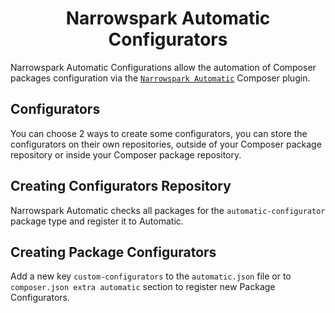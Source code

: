 <h1 align="center">Narrowspark Automatic Configurators</h1>

Narrowspark Automatic Configurations allow the automation of Composer packages configuration via the
[`Narrowspark Automatic`](../README.md) Composer plugin.

Configurators
----------------



You can choose 2 ways to create some configurators, you can store the configurators on their own repositories, outside of your Composer package repository or inside your Composer package repository.

Creating Configurators Repository
----------------
Narrowspark Automatic checks all packages for the `automatic-configurator` package type and register it to Automatic.

Creating Package Configurators
----------------
Add a new key `custom-configurators` to the `automatic.json` file or to `composer.json extra automatic` section to register new Package Configurators.
